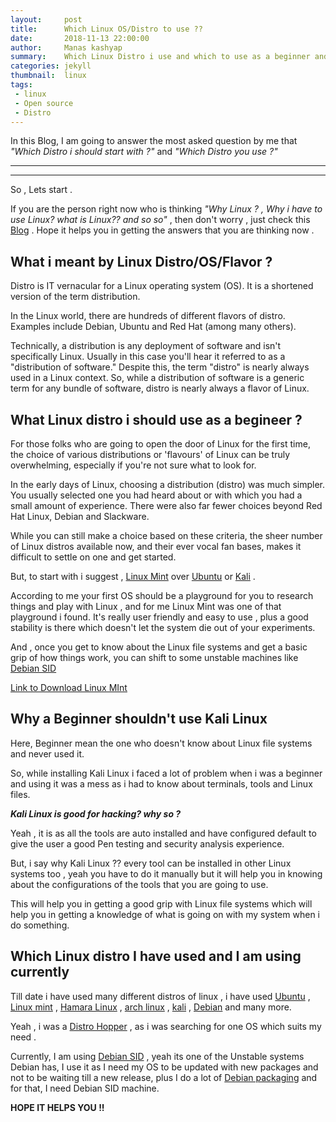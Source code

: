 ```yaml
---
layout:     post
title:      Which Linux OS/Distro to use ??
date:       2018-11-13 22:00:00
author:     Manas kashyap
summary:    Which Linux Distro i use and which to use as a beginner and why?
categories: jekyll
thumbnail:  linux
tags:
 - linux
 - Open source
 - Distro
---
```

In this Blog, I am going to answer the most asked question by me that *"Which Distro i should start with ?"* and *"Which Distro you use ?"*

------

------

So , Lets start . 

If you are the person right now who is thinking *"Why Linux ? , Why i have to use Linux? what is Linux?? and so so"* , then don't worry , just check this [Blog](https://manas-kashyap.github.io/jekyll/2018/11/03/Why-linux/) . 
Hope it helps you in getting the answers that you are thinking now . 


## What i meant by Linux Distro/OS/Flavor ?

Distro is IT vernacular for a Linux operating system (OS). It is a shortened version of the term distribution.

In the Linux world, there are hundreds of different flavors of distro. Examples include Debian, Ubuntu and Red Hat (among many others). 

Technically, a distribution is any deployment of software and isn't specifically Linux. Usually in this case you'll hear it referred to as a "distribution of software." Despite this, the term "distro" is nearly always used in a Linux context. So, while a distribution of software is a generic term for any bundle of software, distro is nearly always a flavor of Linux.

## What Linux distro i should use as a begineer ?

For those folks who are going to open the door of Linux  for the first time, the choice of various distributions or 'flavours' of Linux can be truly overwhelming, especially if you're not sure what to look for.

In the early days of Linux, choosing a distribution (distro) was much simpler. You usually selected one you had heard about or with which you had a small amount of experience. There were also far fewer choices beyond Red Hat Linux, Debian and Slackware. 

While you can still make a choice based on these criteria, the sheer number of Linux distros available now, and their ever vocal fan bases, makes it difficult to settle on one and get started.

But, to start with i suggest , [Linux Mint](3) over [Ubuntu](2) or [Kali](3) . 

According to me your first OS should be a playground for you to research things and play with Linux , and for me Linux Mint was one of that playground i found. It's really user friendly and easy to use , plus a good stability is there which doesn't let the system die out of your experiments. 

And , once you get to know about the Linux file systems and get a basic grip of how things work, you can shift to some unstable machines like  [Debian SID](8)

[Link to Download Linux MInt](https://linuxmint.com/download.php) 

## Why a Beginner shouldn't use Kali Linux

Here, Beginner mean the one who doesn't know about Linux file systems and never used it.

So, while installing Kali Linux i faced a lot of problem when i was a beginner and using it was a mess as i had to know about terminals, tools and Linux files.

***Kali Linux is good for hacking? why so ?***

Yeah , it is as all the tools are auto installed and have configured default to give the user a good Pen testing and security analysis experience. 

But, i say why Kali Linux ?? every tool can be installed in other Linux systems too , yeah you have to do it manually but it will help you in knowing about the configurations of the tools that you are going to use. 

This will help you in getting a good grip with Linux file systems which will help you in getting a knowledge of what is going on with my system when i do something. 


## Which Linux distro I have used and I am using currently

Till date i have used many different distros of linux , i have used [Ubuntu][2] , [Linux mint][3] , [Hamara Linux][4] , [arch linux][5] , [kali][6] , [Debian][7] and many more. 

Yeah , i was a [Distro Hopper](https://www.urbandictionary.com/define.php?term=distrohopper) , as i was searching for one OS which suits my need . 

Currently, I am using [Debian SID][8] , yeah its one of the Unstable systems Debian has, I use it as I need my OS to be updated with new packages and not to be waiting till a new release, plus I do a lot of [Debian packaging][9] and for that, I need Debian SID machine.   



**HOPE IT HELPS YOU !!** 



[2]: https://www.ubuntu.com/
[3]: https://linuxmint.com/
[4]: http://hamaralinux.org
[5]: https://www.archlinux.org/
[6]: https://www.kali.org/
[7]: https://www.debian.org
[8]: https://www.debian.org/releases/sid/
[9]: https://manas-kashyap.github.io/jekyll/2018/11/11/Basic-Guide-for-Debian-Packaging/

